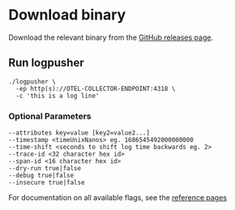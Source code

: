 # Download binary

Download the relevant binary from the [GitHub releases page](https://github.com/agardnerit/logpusher/releases/latest).

## Run logpusher

```
./logpusher \
  -ep http(s)://OTEL-COLLECTOR-ENDPOINT:4318 \
  -c 'this is a log line'
```

### Optional Parameters

```
--attributes key=value [key2=value2...]
--timestamp <timeUnixNanos> eg. 1686545492000000000
--time-shift <seconds to shift log time backwards eg. 2>
--trace-id <32 character hex id>
--span-id <16 character hex id>
--dry-run true|false
--debug true|false
--insecure true|false
```

For documentation on all available flags, see the [reference pages](../reference/index.md)
